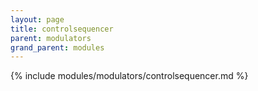 ```yaml
---
layout: page
title: controlsequencer
parent: modulators
grand_parent: modules
---
```


{% include modules/modulators/controlsequencer.md %}
